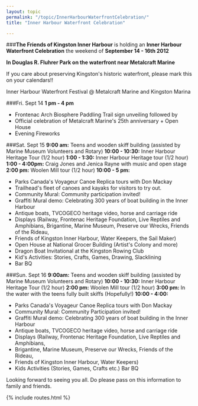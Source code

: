 ```yaml
---
layout: topic
permalink: "/topic/InnerHarbourWaterfrontCelebration/"
title: "Inner Harbour Waterfront Celebration"

---
```


###**The Friends of Kingston Inner Harbour** is holding an **Inner Harbour Waterfront Celebration** the weekend of **September 14 - 16th 2012**

**In Douglas R. Fluhrer Park on the waterfront near Metalcraft Marine**

If you care about preserving Kingston's historic waterfront, please mark this on your calendars!!

Inner Harbour Waterfront Festival @ Metalcraft Marine and Kingston Marina

###Fri. Sept 14
**1 pm - 4 pm**
<ul class="top">
<li>Frontenac Arch Biosphere Paddling Trail sign unveiling followed by</li>
<li>Official celebration of Metalcraft Marine's 25th anniversary + Open House</li>
<li>Evening Fireworks</li>
</ul>

###Sat. Sept 15
**9:00 am:** Teens and wooden skiff building (assisted by Marine Museum Volunteers and Rotary)
**10:00 - 10:30:** Inner Harbour Heritage Tour (1/2 hour)
**1:00 - 1:30:** Inner Harbour Heritage tour (1/2 hour)
**1:00 - 4:00pm:** Craig Jones and Jenica Rayne with music and open stage
**2:00 pm:** Woolen Mill tour (1/2 hour)
**10:00 - 5 pm:**
<ul class="top">
<li>Parks Canada's Voyageur Canoe Replica tours with Don Mackay</li>
<li>Trailhead's fleet of canoes and kayaks for visitors to try out.</li>
<li>Community Mural: Community participation invited!</li>
<li>Graffiti Mural demo:  Celebrating 300 years of boat building in the Inner Harbour</li>
<li>Antique boats, TVCOGECO heritage video, horse and carriage ride</li>
<li>Displays (Railway, Frontenac Heritage Foundation, Live Reptiles and Amphibians,    Brigantine, Marine Museum, Preserve our Wrecks, Friends of the Rideau, </li>
<li>Friends of Kingston Inner Harbour, Water Keepers, the Sail Maker) </li>
<li>Open House at National Grocer Building (Artist's Colony and more)</li>
<li>Dragon Boat Invitational at the Kingston Rowing Club</li>
<li>Kid's Activities: Stories, Crafts, Games, Drawing, Slacklining</li>
<li>Bar BQ</li>
</ul>


###Sun. Sept 16
**9:00am:**  Teens and wooden skiff building (assisted by Marine Museum Volunteers and Rotary)
**10:00 - 10:30:**  Inner Harbour Heritage Tour (1/2 hour)
**2:00 pm:** Woolen Mill tour (1/2 hour)
**3:00 pm:**  In the water with the teens fully built skiffs (Hopefully!)
**10:00 - 4:00:**
<ul class="top">
<li>Parks Canada's Voyageur Canoe Replica tours with Don Mackay</li>
<li>Community Mural:  Community Participation invited!</li>
<li>Graffiti Mural demo: Celebrating 300 years of boat building in the Inner Harbour</li>
<li>Antique boats, TVCOGECO heritage video, horse and carriage ride</li>
<li>Displays (Railway, Frontenac Heritage Foundation, Live Reptiles and Amphibians,</li>
<li>Brigantine, Marine Museum, Preserve our Wrecks, Friends of the Rideau,</li>
<li>Friends of Kingston Inner Harbour, Water Keepers)</li>
<li>Kids Activities (Stories, Games, Crafts etc.) Bar BQ</li>
</ul>


Looking forward to seeing you all.  Do please pass on this information to family and friends.

{% include routes.html %}
